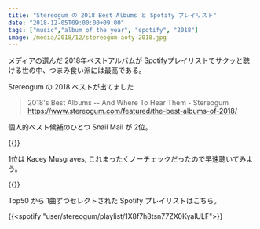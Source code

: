 ```yaml
---
title: "Stereogum の 2018 Best Albums と Spotify プレイリスト"
date: "2018-12-05T09:00:00+09:00"
tags: ["music","album of the year", "spotify", "2018"]
image: /media/2018/12/stereogum-aoty-2018.jpg
---
```


メディアの選んだ 2018年ベストアルバムが Spotifyプレイリストでサクッと聴ける世の中、つまみ食い派には最高である。

Stereogum の 2018 ベストが出てました

> 2018's Best Albums -- And Where To Hear Them - Stereogum  
> https://www.stereogum.com/featured/the-best-albums-of-2018/

個人的ベスト候補のひとつ Snail Mail が 2位。

{{<amazon asin="B07KWJ7W8D" title="Snail Mail - Lush">}}

1位は Kacey Musgraves, これまったくノーチェックだったので早速聴いてみよう。

{{<amazon asin="B079TKSMYQ" title="Kacey Musgraves - olden Hour">}}

Top50 から 1曲ずつセレクトされた Spotify プレイリストはこちら。

{{<spotify "user/stereogum/playlist/1X8f7h8tsn77ZX0KyalULF">}}
